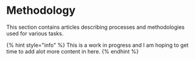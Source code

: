 # Methodology

This section contains articles describing processes and methodologies used for various tasks.

{% hint style="info" %}
This is a work in progress and I am hoping to get time to add alot more content in here.
{% endhint %}

